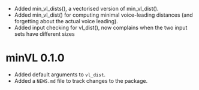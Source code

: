 * Added min_vl_dists(), a vectorised version of min_vl_dist().
* Added min_vl_dist() for computing minimal voice-leading distances
(and forgetting about the actual voice leading).
* Added input checking for vl_dist(), 
now complains when the two input sets have different sizes

# minVL 0.1.0

* Added default arguments to `vl_dist`.
* Added a `NEWS.md` file to track changes to the package.
